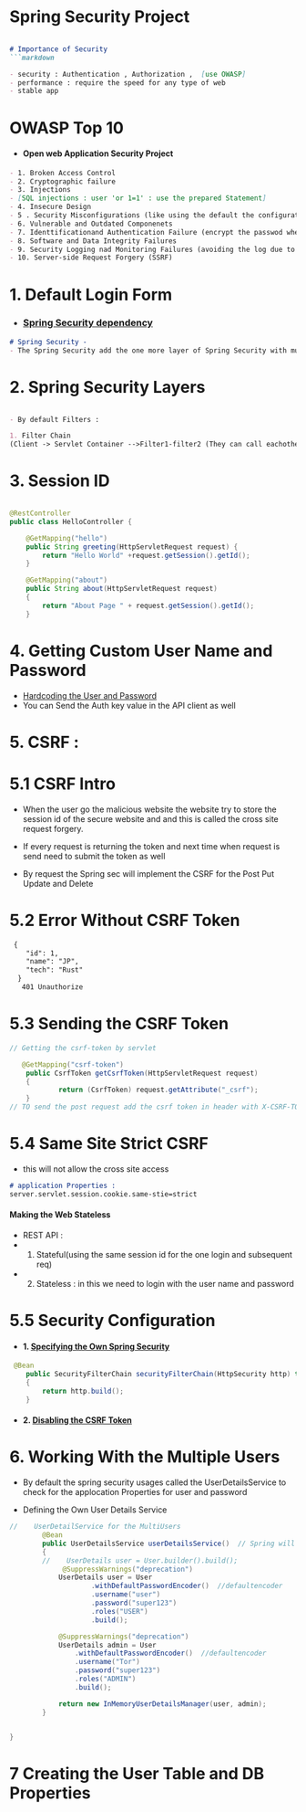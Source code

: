 #
# Spring Security Project 


```markdown

# Importance of Security 
```markdown

- security : Authentication , Authorization ,  [use OWASP]
- performance : require the speed for any type of web
- stable app
```

# OWASP Top 10

- #### Open web Application Security Project 

```markdown
- 1. Broken Access Control 
- 2. Cryptographic failure
- 3. Injections 
- [SQL injections : user 'or 1=1' : use the prepared Statement] 
- 4. Insecure Design 
- 5 . Security Misconfigurations (like using the default the configurations)
- 6. Vulnerable and Outdated Componenets
- 7. Identtificationand Authentication Failure (encrypt the passwod when storing in db)
- 8. Software and Data Integrity Failures
- 9. Security Logging nad Monitoring Failures (avoiding the log due to perfromance can lead to issue)
- 10. Server-side Request Forgery (SSRF)

```

# 1. Default Login Form 
-  ### [Spring Security dependency](pom.xml)

```markdown
# Spring Security -  
- The Spring Security add the one more layer of Spring Security with multiple filter and - then Dispatch Servlet -- then the Servlet sends the request to the particular Controller 

```

# 2. Spring Security Layers 

```markdown

- By default Filters : 

1. Filter Chain 
(Client -> Servlet Container -->Filter1-filter2 (They can call eachother for checking the logic or filtering )----> Servlet )

```

# 3. Session ID 

```java

@RestController
public class HelloController {

    @GetMapping("hello")
    public String greeting(HttpServletRequest request) {
        return "Hello World" +request.getSession().getId();
    }

    @GetMapping("about")
    public String about(HttpServletRequest request)
    {
        return "About Page " + request.getSession().getId();
    }
```

# 4. Getting  Custom User Name and Password
- [Hardcoding the User and Password ](src/main/resources/application.properties)
- You can Send the Auth key value in the API client as well 

# 5. CSRF : 

# 5.1 CSRF Intro 

- When the user go the malicious website the website try to store the session id of the secure website and and this is called the cross site request forgery.

 - If every request is returning the token and next time when request is send need to submit the token as well 

- By request the Spring sec will implement the CSRF for the Post Put Update and Delete


# 5.2 Error Without CSRF Token 
```markdown 
 {
    "id": 1,
    "name": "JP",
    "tech": "Rust"
  }
   401 Unauthorize
```
# 5.3 Sending the CSRF Token 

```java
// Getting the csrf-token by servlet 

   @GetMapping("csrf-token") 
    public CsrfToken getCsrfToken(HttpServletRequest request)
    {
            return (CsrfToken) request.getAttribute("_csrf");
    }
// TO send the post request add the csrf token in header with X-CSRF-TOKEN

```
# 5.4 Same Site Strict CSRF

- this will not allow the cross site access 
```markdown
# application Properties : 
server.servlet.session.cookie.same-stie=strict
```

#### Making the Web Stateless
- REST API :
-  1. Stateful(using the same session id for the one login and subsequent req) 
- 2. Stateless : in this we need to login with the user name and password  

# 5.5 Security Configuration 
- #### 1. [Specifying the Own Spring Security](src/main/java/com/jspring6/springbootsecproject/config/SecurityConfig.java)

```java
 @Bean
    public SecurityFilterChain securityFilterChain(HttpSecurity http) throws Exception
    {  
        return http.build();
    }

```
- #### 2.  [Disabling the CSRF Token](src/main/java/com/jspring6/springbootsecproject/config/SecurityConfig.java)


# 6. Working With the Multiple Users

- By default the spring security usages called the UserDetailsService to check for the applocation Properties for user and password 

- Defining the Own User Details Service

```java
//    UserDetailService for the MultiUsers 
        @Bean
        public UserDetailsService userDetailsService()  // Spring will lookup for the obj serDetailsService to lookup the user data
        {
        //    UserDetails user = User.builder().build();
             @SuppressWarnings("deprecation")
            UserDetails user = User
                    .withDefaultPasswordEncoder()  //defaultencoder
                    .username("user")
                    .password("super123")
                    .roles("USER")
                    .build();

            @SuppressWarnings("deprecation")
            UserDetails admin = User
                .withDefaultPasswordEncoder()  //defaultencoder
                .username("Tor")
                .password("super123")
                .roles("ADMIN")
                .build();

            return new InMemoryUserDetailsManager(user, admin);
        }


}
```

# 7 Creating the User Table and DB Properties 

```markdown

```